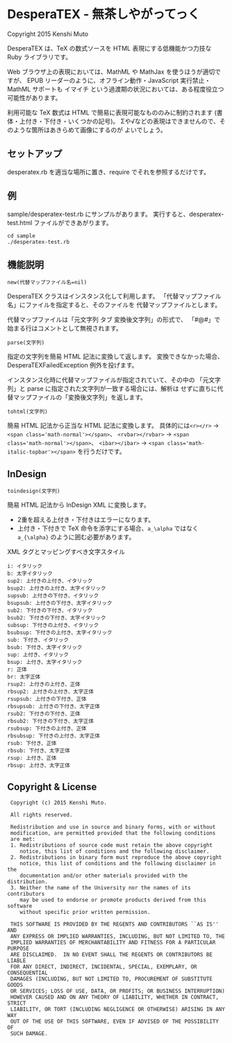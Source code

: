 # DesperaTEX - 無茶しやがってっく

Copyright 2015 Kenshi Muto

DesperaTEX は、TeX の数式ソースを HTML 表現にする低機能かつ力技な
Ruby ライブラリです。

Web ブラウザ上の表現においては、MathML や MathJax を使うほうが適切ですが、
EPUB リーダーのように、オフライン動作・JavaScript 実行禁止・MathML サポートも
イマイチ という過渡期の状況においては、ある程度役立つ可能性があります。

利用可能な TeX 数式は HTML で簡易に表現可能なもののみに制約されます
(書体・上付き・下付き・いくつかの記号)。
Σや√などの表現はできませんので、そのような箇所はあきらめて画像にするのが
よいでしょう。

## セットアップ

desperatex.rb を適当な場所に置き、require でそれを参照するだけです。

## 例
sample/desperatex-test.rb にサンプルがあります。
実行すると、desperatex-test.html ファイルができあがります。

```
cd sample
./desperatex-test.rb
```

## 機能説明
```
new(代替マップファイル名=nil)
```

DesperaTEX クラスはインスタンス化して利用します。
「代替マップファイル名」にファイルを指定すると、そのファイルを
代替マップファイルとします。

代替マップファイルは「元文字列 タブ 変換後文字列」の形式で、
「#@#」で始まる行はコメントとして無視されます。

```
parse(文字列)
```

指定の文字列を簡易 HTML 記法に変換して返します。
変換できなかった場合、DesperaTEXFailedException 例外を投げます。

インスタンス化時に代替マップファイルが指定されていて、その中の
「元文字列」と parse に指定された文字列が一致する場合には、解析は
せずに直ちに代替マップファイルの「変換後文字列」を返します。

```
tohtml(文字列)
```

簡易 HTML 記法から正当な HTML 記法に変換します。
具体的には```<r></r>``` → ```<span class='math-normal'></span>```、
```<rvbar></rvbar>``` → ```<span class='math-normal'></span>```、
```<ibar></ibar>``` → ```<span class='math-italic-topbar'></span>```
を行うだけです。

## InDesign
```
toindesign(文字列)
```

簡易 HTML 記法から InDesign XML に変換します。

- 2重を超える上付き・下付きはエラーになります。
- 上付き・下付きで TeX 命令を添字にする場合、`a_\alpha` ではなく `a_{\alpha}` のように囲む必要があります。

XML タグとマッピングすべき文字スタイル
```
i: イタリック
b: 太字イタリック
sup2: 上付きの上付き、イタリック
bsup2: 上付きの上付き、太字イタリック
supsub: 上付きの下付き、イタリック
bsupsub: 上付きの下付き、太字イタリック
sub2: 下付きの下付き、イタリック
bsub2: 下付きの下付き、太字イタリック
subsup: 下付きの上付き、イタリック
bsubsup: 下付きの上付き、太字イタリック
sub: 下付き、イタリック
bsub: 下付き、太字イタリック
sup: 上付き、イタリック
bsup: 上付き、太字イタリック
r: 正体
br: 太字正体
rsup2: 上付きの上付き、正体
rbsup2: 上付きの上付き、太字正体
rsupsub: 上付きの下付き、正体
rbsupsub: 上付きの下付き、太字正体
rsub2: 下付きの下付き、正体
rbsub2: 下付きの下付き、太字正体
rsubsup: 下付きの上付き、正体
rbsubsup: 下付きの上付き、太字正体
rsub: 下付き、正体
rbsub: 下付き、太字正体
rsup: 上付き、正体
rbsup: 上付き、太字正体
```

## Copyright & License
```
 Copyright (c) 2015 Kenshi Muto.
 
 All rights reserved.
 
 Redistribution and use in source and binary forms, with or without
 modification, are permitted provided that the following conditions
 are met:
 1. Redistributions of source code must retain the above copyright
    notice, this list of conditions and the following disclaimer.
 2. Redistributions in binary form must reproduce the above copyright
    notice, this list of conditions and the following disclaimer in the
    documentation and/or other materials provided with the distribution.
 3. Neither the name of the University nor the names of its contributors
    may be used to endorse or promote products derived from this software
    without specific prior written permission.
 
 THIS SOFTWARE IS PROVIDED BY THE REGENTS AND CONTRIBUTORS ``AS IS'' AND
 ANY EXPRESS OR IMPLIED WARRANTIES, INCLUDING, BUT NOT LIMITED TO, THE
 IMPLIED WARRANTIES OF MERCHANTABILITY AND FITNESS FOR A PARTICULAR PURPOSE
 ARE DISCLAIMED.  IN NO EVENT SHALL THE REGENTS OR CONTRIBUTORS BE LIABLE
 FOR ANY DIRECT, INDIRECT, INCIDENTAL, SPECIAL, EXEMPLARY, OR CONSEQUENTIAL
 DAMAGES (INCLUDING, BUT NOT LIMITED TO, PROCUREMENT OF SUBSTITUTE GOODS
 OR SERVICES; LOSS OF USE, DATA, OR PROFITS; OR BUSINESS INTERRUPTION)
 HOWEVER CAUSED AND ON ANY THEORY OF LIABILITY, WHETHER IN CONTRACT, STRICT
 LIABILITY, OR TORT (INCLUDING NEGLIGENCE OR OTHERWISE) ARISING IN ANY WAY
 OUT OF THE USE OF THIS SOFTWARE, EVEN IF ADVISED OF THE POSSIBILITY OF
 SUCH DAMAGE.
```
